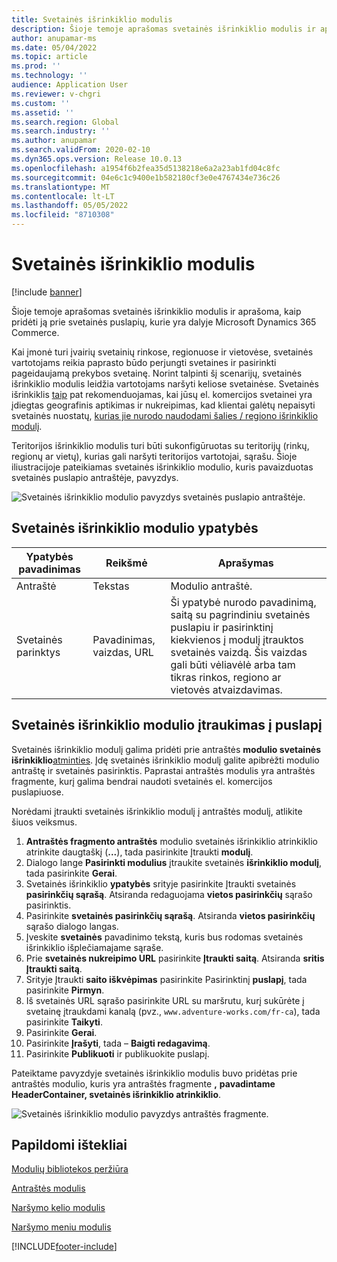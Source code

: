 ```yaml
---
title: Svetainės išrinkiklio modulis
description: Šioje temoje aprašomas svetainės išrinkiklio modulis ir aprašoma, kaip pridėti ją prie svetainės puslapių, kurie yra dalyje Microsoft Dynamics 365 Commerce.
author: anupamar-ms
ms.date: 05/04/2022
ms.topic: article
ms.prod: ''
ms.technology: ''
audience: Application User
ms.reviewer: v-chgri
ms.custom: ''
ms.assetid: ''
ms.search.region: Global
ms.search.industry: ''
ms.author: anupamar
ms.search.validFrom: 2020-02-10
ms.dyn365.ops.version: Release 10.0.13
ms.openlocfilehash: a1954f6b2fea35d5138218e6a2a23ab1fd04c8fc
ms.sourcegitcommit: 04e6c1c9400e1b582180cf3e0e4767434e736c26
ms.translationtype: MT
ms.contentlocale: lt-LT
ms.lasthandoff: 05/05/2022
ms.locfileid: "8710308"
---
```

# <a name="site-picker-module"></a>Svetainės išrinkiklio modulis

[!include [banner](includes/banner.md)]

Šioje temoje aprašomas svetainės išrinkiklio modulis ir aprašoma, kaip pridėti ją prie svetainės puslapių, kurie yra dalyje Microsoft Dynamics 365 Commerce.

Kai įmonė turi įvairių svetainių rinkose, regionuose ir vietovėse, svetainės vartotojams reikia paprasto būdo perjungti svetaines ir pasirinkti pageidaujamą prekybos svetainę. Norint talpinti šį scenarijų, svetainės išrinkiklio modulis leidžia vartotojams naršyti keliose svetainėse. Svetainės išrinkiklis [taip](geo-detection-redirection.md) pat rekomenduojamas, kai jūsų el. komercijos svetainei yra įdiegtas geografinis aptikimas ir nukreipimas, kad klientai galėtų nepaisyti svetainės nuostatų, [kurias jie nurodo naudodami šalies / regiono išrinkiklio modulį](country-region-picker-module.md). 

Teritorijos išrinkiklio modulis turi būti sukonfigūruotas su teritorijų (rinkų, regionų ar vietų), kurias gali naršyti teritorijos vartotojai, sąrašu. Šioje iliustracijoje pateikiamas svetainės išrinkiklio modulio, kuris pavaizduotas svetainės puslapio antraštėje, pavyzdys.

![Svetainės išrinkiklio modulio pavyzdys svetainės puslapio antraštėje.](./media/ecommerce-sitepicker.PNG)

## <a name="site-picker-module-properties"></a>Svetainės išrinkiklio modulio ypatybės

| Ypatybės pavadinimas | Reikšmė                 | Aprašymas |
|---------------|-----------------------|-------------|
| Antraštė       | Tekstas                  | Modulio antraštė. |
| Svetainės parinktys  | Pavadinimas, vaizdas, URL      | Ši ypatybė nurodo pavadinimą, saitą su pagrindiniu svetainės puslapiu ir pasirinktinį kiekvienos į modulį įtrauktos svetainės vaizdą. Šis vaizdas gali būti vėliavėlė arba tam tikras rinkos, regiono ar vietovės atvaizdavimas. |

## <a name="add-a-site-picker-module-to-a-page"></a>Svetainės išrinkiklio modulio įtraukimas į puslapį

Svetainės išrinkiklio modulį galima pridėti prie antraštės **modulio svetainės išrinkiklio**[atminties](author-header-module.md). Įdę svetainės išrinkiklio modulį galite apibrėžti modulio antraštę ir svetainės pasirinktis. Paprastai antraštės modulis yra antraštės fragmente, kurį galima bendrai naudoti svetainės el. komercijos puslapiuose. 

Norėdami įtraukti svetainės išrinkiklio modulį į antraštės modulį, atlikite šiuos veiksmus.

1. **Antraštės fragmento antraštės** modulio svetainės išrinkiklio atrinkiklio atrinkite daugtaškį (**...**), tada pasirinkite Įtraukti **modulį**.
1. Dialogo lange **Pasirinkti modulius** įtraukite svetainės **išrinkiklio modulį**, tada pasirinkite **Gerai**.
1. Svetainės išrinkiklio **ypatybės** srityje pasirinkite Įtraukti svetainės **pasirinkčių sąrašą**. Atsiranda redaguojama **vietos pasirinkčių** sąrašo pasirinktis.
1. Pasirinkite **svetainės pasirinkčių sąrašą**. Atsiranda **vietos pasirinkčių** sąrašo dialogo langas.
1. Įveskite **svetainės** pavadinimo tekstą, kuris bus rodomas svetainės išrinkiklio išplečiamajame sąraše.
1. Prie **svetainės nukreipimo URL** pasirinkite **Įtraukti saitą**. Atsiranda **sritis Įtraukti saitą**.
1. Srityje Įtraukti **saito iškvėpimas** pasirinkite Pasirinktinį **puslapį**, tada pasirinkite **Pirmyn**.
1. Iš svetainės URL sąrašo pasirinkite URL su maršrutu, kurį sukūrėte į svetainę įtraukdami kanalą (pvz., `www.adventure-works.com/fr-ca`), tada pasirinkite **Taikyti**.
1. Pasirinkite **Gerai**.
1. Pasirinkite **Įrašyti**, tada – **Baigti redagavimą**.
1. Pasirinkite **Publikuoti** ir publikuokite puslapį.

Pateiktame pavyzdyje svetainės išrinkiklio modulis buvo pridėtas prie antraštės modulio, kuris yra antraštės fragmente **,** **pavadintame HeaderContainer, svetainės išrinkiklio atrinkiklio**.

![Svetainės išrinkiklio modulio pavyzdys antraštės fragmente.](./media/ecommerce-sitepicker-2.png)

## <a name="additional-resources"></a>Papildomi ištekliai

[Modulių bibliotekos peržiūra](starter-kit-overview.md)

[Antraštės modulis](author-header-module.md)

[Naršymo kelio modulis](add-breadcrumb.md)

[Naršymo meniu modulis](nav-menu-module.md)


[!INCLUDE[footer-include](../includes/footer-banner.md)]
